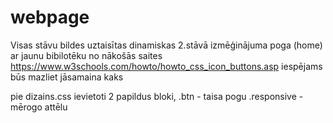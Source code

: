 # webpage

Visas stāvu bildes uztaisītas dinamiskas
2.stāvā izmēģinājuma poga (home) ar jaunu bibilotēku no nākošās saites
https://www.w3schools.com/howto/howto_css_icon_buttons.asp
iespējams būs mazliet jāsamaina kaks

pie dizains.css ievietoti 2 papildus bloki, 
.btn - taisa pogu
.responsive - mērogo attēlu
